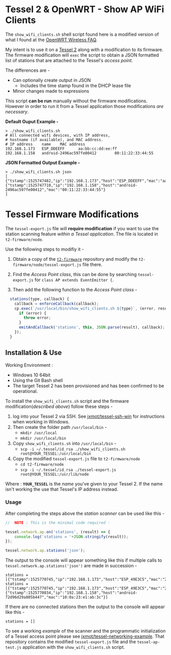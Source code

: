 # Tessel 2 & OpenWRT - Show AP WiFi Clients

The `show_wifi_clients.sh` shell script found here is a modified version of what I found at the [OpenWRT Wireless FAQ](https://openwrt.org/docs/guide-user/network/wifi/faq.wireless).

My intent is to use it on a [Tessel 2](https://tessel.io/) along with a modification to its firmware. The firmware modification will `exec` the script to obtain a JSON formatted list of stations that are attached to the Tessel's *access point*.

The differences are - 
* Can optionally create output in JSON
    * Includes the time stamp found in the DHCP lease file 
* Minor changes made to expressions

This script **can be run** manually without the firmware modifications. However in order to run it from a Tessel application those modifications *are necessary*.

**Default Ouput Example -**

```
> ./show_wifi_clients.sh
# All connected wifi devices, with IP address,
# hostname (if available), and MAC address.
# IP address    name    MAC address
192.168.1.173   ESP_DDEEFF      aa:bb:cc:dd:ee:ff
192.168.1.158   android-2496ac597fe00412        00:11:22:33:44:55
```

**JSON Formatted Output Example -**

```
> ./show_wifi_clients.sh json
[
{"tstamp":1525747482,"ip":"192.168.1.173","host":"ESP_DDEEFF","mac":"aa:bb:cc:dd:ee:ff"},
{"tstamp":1525747710,"ip":"192.168.1.158","host":"android-2496ac597fe00412","mac":"00:11:22:33:44:55"}
]
```

# Tessel Firmware Modifications

The `tessel-export.js` file will **require modification** if you want to use the station scanning feature *within a Tessel application*. The file is located in `t2-firmware/node`. 

Use the following steps to modifiy it - <br>

1) Obtain a copy of the [`t2-firmware`](https://github.com/tessel/t2-firmware) repository and modify the `t2-firmware/node/tessel-export.js` file there.

2) Find the *Access Point class*, this can be done by searching `tessel-export.js` for `class AP extends EventEmitter {`.

3) Then add the following function to the *Access Point class* - 

```javascript
  stations(type, callback) {
    callback = enforceCallback(callback);
    cp.exec(`/usr/local/bin/show_wifi_clients.sh ${type}`, (error, result) => {
      if (error) {
        throw error;
      }
      emitAndCallback('stations', this, JSON.parse(result), callback);
    });
  }
```

## Installation & Use

Working Environment :
* Windows 10 64bit
* Using the Git Bash shell
* The target Tessel 2 has been provisioned and has been confirmed to be operational.

To install the `show_wifi_clients.sh` script and the firmware modification(*described above*) follow these steps - <br>

1) log into your Tessel 2 via SSH. See [jxmot/tessel-ssh-win](https://github.com/jxmot/tessel-ssh-win) for instructions when working in Windows.
2) Then create the folder path `/usr/local/bin` - <br>
    * `mkdir /usr/local`
    * `mkdir /usr/local/bin`
3) Copy `show_wifi_clients.sh` into `/usr/local/bin` -<br>
    * `scp -i ~/.tessel/id_rsa ./show_wifi_clients.sh root@YOUR_TESSEL:/usr/local/bin` 
4) Copy the modified `tessel-export.js` file to `t2-firmware/node`
    * `cd t2-firmware/node`
    * `scp -i ~/.tessel/id_rsa ./tessel-export.js root@YOUR_TESSEL:/usr/lib/node`

Where : **`YOUR_TESSEL`** is the *name* you've given to your Tessel 2. If the name isn't working the use that Tessel's IP address instead.

### Usage

After completing the steps above the *station scanner* can be used like this - 

```javascript
//  NOTE : This is the minimal code required - 

tessel.network.ap.on('stations', (result) => {
    console.log('stations = '+JSON.stringify(result));
});

tessel.network.ap.stations('json');
```

The output to the console will appear something like this if multiple calls to `tessel.network.ap.stations('json')` are made in succession  - <br>

```
stations = [{"tstamp":1525770745,"ip":"192.168.1.173","host":"ESP_49E3C5","mac":"2c:3a:e8:49:e3:c5"}]
stations = [{"tstamp":1525770745,"ip":"192.168.1.173","host":"ESP_49E3C5","mac":"2c:3a:e8:49:e3:c5"},{"tstamp":1525770834,"ip":"192.168.1.158","host":"android-72d96d29a805b447","mac":"10:0a:23:e1:ab:3c"}]
```

If there are no connected stations then the output to the console will appear like this - <br>

```
stations = []
```

To see a working *example* of the scanner and the programmatic initialization of a Tessel access point please see [jxmot/tessel-networking-example](https://github.com/jxmot/tessel-networking-example). That repository contains the modified `tessel-export.js` file and the `tessel-ap-test.js` application with the `show_wifi_clients.sh` script.

